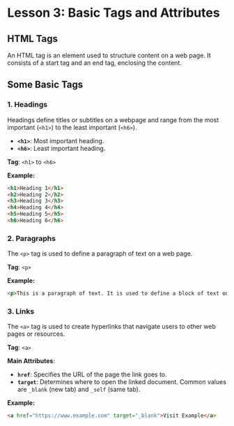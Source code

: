 # **Lesson 3: Basic Tags and Attributes**

## **HTML Tags**

An HTML tag is an element used to structure content on a web page. It consists of a start tag and an end tag, enclosing the content.

## **Some Basic Tags**

### **1. Headings**

Headings define titles or subtitles on a webpage and range from the most important (`<h1>`) to the least important (`<h6>`).

- **`<h1>`**: Most important heading.
- **`<h6>`**: Least important heading.

**Tag**: `<h1>` to `<h6>`

**Example:**
```html
<h1>Heading 1</h1>
<h2>Heading 2</h2>
<h3>Heading 3</h3>
<h4>Heading 4</h4>
<h5>Heading 5</h5>
<h6>Heading 6</h6>
```

### **2. Paragraphs**

The `<p>` tag is used to define a paragraph of text on a web page.

**Tag**: `<p>`

**Example:**
```html
<p>This is a paragraph of text. It is used to define a block of text on a web page, separated from other elements by some space above and below.</p>
```

### **3. Links**

The `<a>` tag is used to create hyperlinks that navigate users to other web pages or resources.

**Tag**: `<a>`

**Main Attributes**:

- **`href`**: Specifies the URL of the page the link goes to.
- **`target`**: Determines where to open the linked document. Common values are `_blank` (new tab) and `_self` (same tab).

**Example:**
```html
<a href="https://www.example.com" target="_blank">Visit Example</a>
```

<!--stackedit_data:
eyJoaXN0b3J5IjpbLTUyMzYxNTY2OF19
-->